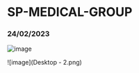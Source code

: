 # SP-MEDICAL-GROUP
### 24/02/2023
![image](https://user-images.githubusercontent.com/125681788/221176101-bcf80585-7aa2-4103-8061-af06537fca61.png)

![image](Desktop - 2.png)
